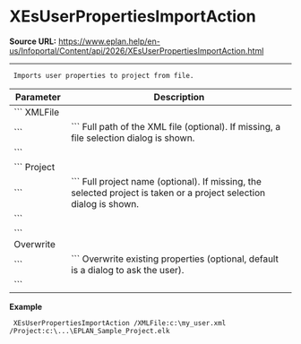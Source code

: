 # XEsUserPropertiesImportAction

**Source URL:** https://www.eplan.help/en-us/Infoportal/Content/api/2026/XEsUserPropertiesImportAction.html

---

```
 Imports user properties to project from file.

```

| Parameter | Description |
| --- | --- |
| ``` XMLFile
 ``` | ``` Full path of the XML file (optional). If missing, a file selection dialog is shown.
 ``` |
| ``` Project
 ``` | ``` Full project name (optional). If missing, the selected project is taken or a project selection dialog is shown.
 ``` |
| ``` Overwrite
 ``` | ``` Overwrite existing properties (optional, default is a dialog to ask the user).
 ``` |

**Example**

```
 XEsUserPropertiesImportAction /XMLFile:c:\my_user.xml  /Project:c:\...\EPLAN_Sample_Project.elk

```